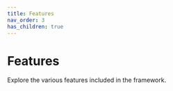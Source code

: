 ```yaml
---
title: Features
nav_order: 3
has_children: true
---
```


# Features

Explore the various features included in the framework.
